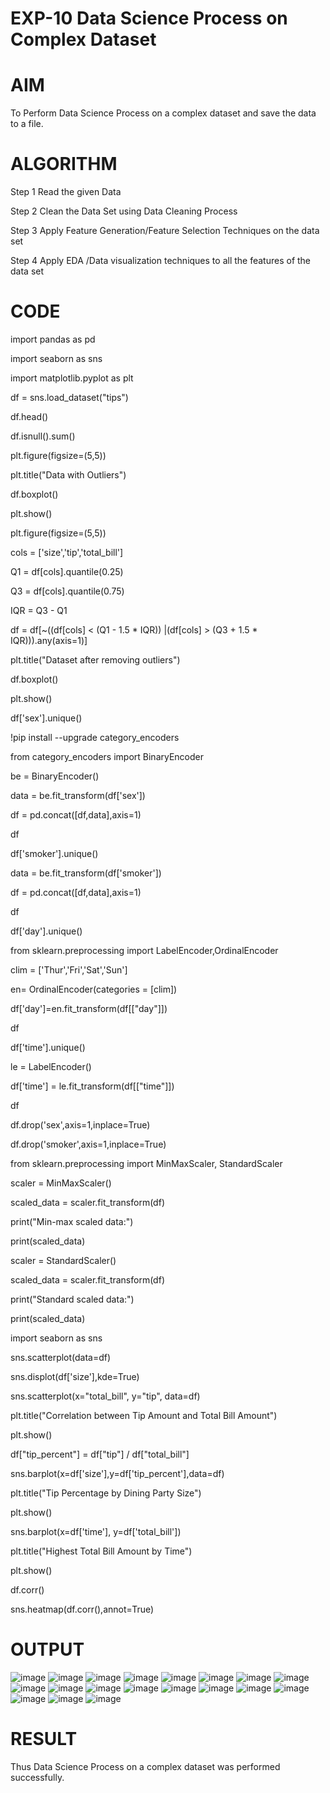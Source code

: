 # EXP-10 Data Science Process on Complex Dataset

# AIM

To Perform Data Science Process on a complex dataset and save the data to a file.

# ALGORITHM

Step 1 Read the given Data

Step 2 Clean the Data Set using Data Cleaning Process

Step 3 Apply Feature Generation/Feature Selection Techniques on the data set

Step 4 Apply EDA /Data visualization techniques to all the features of the data set

# CODE

import pandas as pd

import seaborn as sns

import matplotlib.pyplot as plt

df = sns.load_dataset("tips")

df.head()

df.isnull().sum()

plt.figure(figsize=(5,5))

plt.title("Data with Outliers")

df.boxplot()

plt.show()

plt.figure(figsize=(5,5))

cols = ['size','tip','total_bill']

Q1 = df[cols].quantile(0.25)

Q3 = df[cols].quantile(0.75)

IQR = Q3 - Q1

df = df[~((df[cols] < (Q1 - 1.5 * IQR)) |(df[cols] > (Q3 + 1.5 * IQR))).any(axis=1)]

plt.title("Dataset after removing outliers")

df.boxplot()

plt.show()

df['sex'].unique()

!pip install --upgrade category_encoders

from category_encoders import BinaryEncoder

be = BinaryEncoder()

data = be.fit_transform(df['sex'])

df = pd.concat([df,data],axis=1)

df

df['smoker'].unique()

data = be.fit_transform(df['smoker'])

df = pd.concat([df,data],axis=1)

df

df['day'].unique()

from sklearn.preprocessing import LabelEncoder,OrdinalEncoder

clim = ['Thur','Fri','Sat','Sun']

en= OrdinalEncoder(categories = [clim])

df['day']=en.fit_transform(df[["day"]])

df

df['time'].unique()

le = LabelEncoder()

df['time'] = le.fit_transform(df[["time"]])

df

df.drop('sex',axis=1,inplace=True)

df.drop('smoker',axis=1,inplace=True)

from sklearn.preprocessing import MinMaxScaler, StandardScaler

scaler = MinMaxScaler()

scaled_data = scaler.fit_transform(df)

print("Min-max scaled data:")

print(scaled_data)

scaler = StandardScaler()

scaled_data = scaler.fit_transform(df)

print("Standard scaled data:")

print(scaled_data)

import seaborn as sns

sns.scatterplot(data=df)

sns.displot(df['size'],kde=True)

sns.scatterplot(x="total_bill", y="tip", data=df)

plt.title("Correlation between Tip Amount and Total Bill Amount")

plt.show()

df["tip_percent"] = df["tip"] / df["total_bill"]

sns.barplot(x=df['size'],y=df['tip_percent'],data=df)

plt.title("Tip Percentage by Dining Party Size")

plt.show()

sns.barplot(x=df['time'], y=df['total_bill'])

plt.title("Highest Total Bill Amount by Time")

plt.show()

df.corr()

sns.heatmap(df.corr(),annot=True)

# OUTPUT

![image](https://github.com/dhivyapriyar/EX10/assets/119477552/4c7147cc-b102-4b74-8c13-39d45ced8e9f)
![image](https://github.com/dhivyapriyar/EX10/assets/119477552/e55c1f03-3018-4e2a-bfea-eebf7d83b92e)
![image](https://github.com/dhivyapriyar/EX10/assets/119477552/5805cccf-04a4-4009-8dd8-225cb735b7ef)
![image](https://github.com/dhivyapriyar/EX10/assets/119477552/f84c98a4-dbe2-4eca-83b2-309513037f17)
![image](https://github.com/dhivyapriyar/EX10/assets/119477552/75549fad-d58f-4201-871f-ddba55e4f2b1)
![image](https://github.com/dhivyapriyar/EX10/assets/119477552/f8c9d505-60e6-4658-99f9-810eaf088600)
![image](https://github.com/dhivyapriyar/EX10/assets/119477552/629686db-c851-4b95-8350-179da1019af7)
![image](https://github.com/dhivyapriyar/EX10/assets/119477552/ea991415-87e9-4c04-8e19-bfb98e1d96bd)
![image](https://github.com/dhivyapriyar/EX10/assets/119477552/a938ed6c-5410-4587-96d6-479c62159146)
![image](https://github.com/dhivyapriyar/EX10/assets/119477552/b09288f3-4846-4992-b7d9-7bf4bff4f367)
![image](https://github.com/dhivyapriyar/EX10/assets/119477552/0f7a15bb-f061-4045-bc60-73ca2a22930a)
![image](https://github.com/dhivyapriyar/EX10/assets/119477552/6829ab00-9671-4ffb-9055-eac262254401)
![image](https://github.com/dhivyapriyar/EX10/assets/119477552/2adf32fe-aef9-4ac9-9b1a-49b39cfeb6fb)
![image](https://github.com/dhivyapriyar/EX10/assets/119477552/119f8d61-8215-49d2-9287-886f7ba7e63a)
![image](https://github.com/dhivyapriyar/EX10/assets/119477552/5fec2cf6-82df-40b9-9d6e-f0f458b77368)
![image](https://github.com/dhivyapriyar/EX10/assets/119477552/a0cc8b17-c311-40dc-9800-08f7c0a65f37)
![image](https://github.com/dhivyapriyar/EX10/assets/119477552/fe79dc86-6dad-4a08-ab6a-24fbe068014e)
![image](https://github.com/dhivyapriyar/EX10/assets/119477552/fb4aea0f-d152-46b4-9037-8f0c8ba3321c)
![image](https://github.com/dhivyapriyar/EX10/assets/119477552/496366dc-4651-4d3c-ae3d-3e1433b66283)

# RESULT
Thus Data Science Process on a complex dataset was performed successfully.
